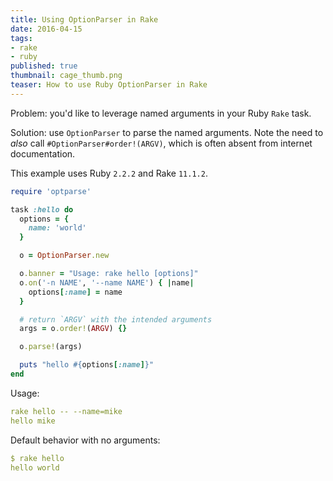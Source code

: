 ```yaml
---
title: Using OptionParser in Rake
date: 2016-04-15
tags:
- rake
- ruby
published: true
thumbnail: cage_thumb.png
teaser: How to use Ruby OptionParser in Rake
---
```


Problem: you'd like to leverage named arguments in your Ruby `Rake` task.

Solution: use `OptionParser` to parse the named arguments. Note the need to _also_ call `#OptionParser#order!(ARGV)`, which is often absent from internet documentation.

This example uses Ruby `2.2.2` and Rake `11.1.2`.

```ruby
require 'optparse'

task :hello do
  options = {
    name: 'world'
  }

  o = OptionParser.new

  o.banner = "Usage: rake hello [options]"
  o.on('-n NAME', '--name NAME') { |name|
    options[:name] = name
  }

  # return `ARGV` with the intended arguments
  args = o.order!(ARGV) {}

  o.parse!(args)

  puts "hello #{options[:name]}"
end
```

Usage:

```yaml
rake hello -- --name=mike
hello mike
```

Default behavior with no arguments:

```yaml
$ rake hello
hello world
```
